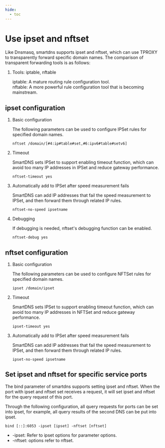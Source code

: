 ```yaml
---
hide:
  - toc
---
```


# Use ipset and nftset

Like Dnsmasq, smartdns supports ipset and nftset, which can use TPROXY to transparently forward specific domain names. The comparison of transparent forwarding tools is as follows:

1. Tools: iptable, nftable

    iptable: A mature routing rule configuration tool.  
    nftable: A more powerful rule configuration tool that is becoming mainstream.

## ipset configuration

1. Basic configuration

    The following parameters can be used to configure IPSet rules for specified domain names.

    ```shell
    nftset /domain/[#4:ip#table#set,#6:ipv6#table#setv6]
    ```

1. Timeout

    SmartDNS sets IPSet to support enabling timeout function, which can avoid too many IP addresses in IPSet and reduce gateway performance.

    ```shell
    nftset-timeout yes
    ```

1. Automatically add to IPSet after speed measurement fails

    SmartDNS can add IP addresses that fail the speed measurement to IPSet, and then forward them through related IP rules.

    ```shell
    nftset-no-speed ipsetname
    ```

1. Debugging

    If debugging is needed, nftset's debugging function can be enabled.

    ```shell
    nftset-debug yes
    ```

## nftset configuration

1. Basic configuration

    The following parameters can be used to configure NFTSet rules for specified domain names.

    ```shell
    ipset /domain/ipset
    ```

1. Timeout

    SmartDNS sets IPSet to support enabling timeout function, which can avoid too many IP addresses in NFTSet and reduce gateway performance.

    ```shell
    ipset-timeout yes
    ```

1. Automatically add to IPSet after speed measurement fails

    SmartDNS can add IP addresses that fail the speed measurement to IPSet, and then forward them through related IP rules.

    ```shell
    ipset-no-speed ipsetname
    ```

## Set ipset and nftset for specific service ports

The bind parameter of smartdns supports setting ipset and nftset. When the port with ipset and nftset set receives a request, it will set ipset and nftset for the query request of this port.

Through the following configuration, all query requests for ports can be set into ipset, for example, all query results of the second DNS can be put into ipset.

```shell
bind [::]:6053 -ipset [ipset] -nftset [nftset]
```

  * -ipset: Refer to ipset options for parameter options.
  * -nftset: options refer to nftset.
